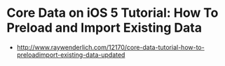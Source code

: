 Core Data on iOS 5 Tutorial: How To Preload and Import Existing Data
====

* http://www.raywenderlich.com/12170/core-data-tutorial-how-to-preloadimport-existing-data-updated